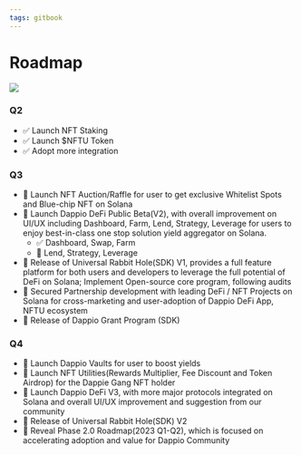 ```yaml
---
tags: gitbook
---
```


# Roadmap

![](https://hackmd.io/_uploads/BJtEvH-i9.jpg)

### Q2

- ✅ Launch NFT Staking
- ✅ Launch $NFTU Token
- ✅ Adopt more integration

### Q3

- 🚧 Launch NFT Auction/Raffle for user to get exclusive Whitelist Spots and Blue-chip NFT on Solana
- 🚧 Launch Dappio DeFi Public Beta(V2), with overall improvement on UI/UX including Dashboard, Farm, Lend, Strategy, Leverage for users to enjoy best-in-class one stop solution yield aggregator on Solana.
   - ✅ Dashboard, Swap, Farm  
   - 🚧 Lend, Strategy, Leverage
- 🚧 Release of Universal Rabbit Hole(SDK) V1, provides a full feature platform for both users and developers to leverage the full potential of DeFi on Solana; Implement Open-source core program, following audits
- 🚧 Secured Partnership development with leading DeFi / NFT Projects on Solana for cross-marketing and user-adoption of Dappio DeFi App, NFTU ecosystem
- 🚧 Release of Dappio Grant Program (SDK)

### Q4

- 🚧 Launch Dappio Vaults for user to boost yields 
- 🚧 Launch NFT Utilities(Rewards Multiplier, Fee Discount and Token Airdrop) for the Dappie Gang NFT holder
- 🚧 Launch Dappio DeFi V3, with more major protocols integrated on Solana and overall UI/UX improvement and suggestion from our community
- 🚧 Release of Universal Rabbit Hole(SDK) V2
- 🚧 Reveal Phase 2.0 Roadmap(2023 Q1-Q2), which is focused on accelerating adoption and value for Dappio Community

